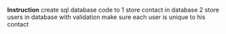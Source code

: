 **Instruction**
create sql database code to
1 store contact in database
2 store users in database with validation
make sure each user is unique to his contact
